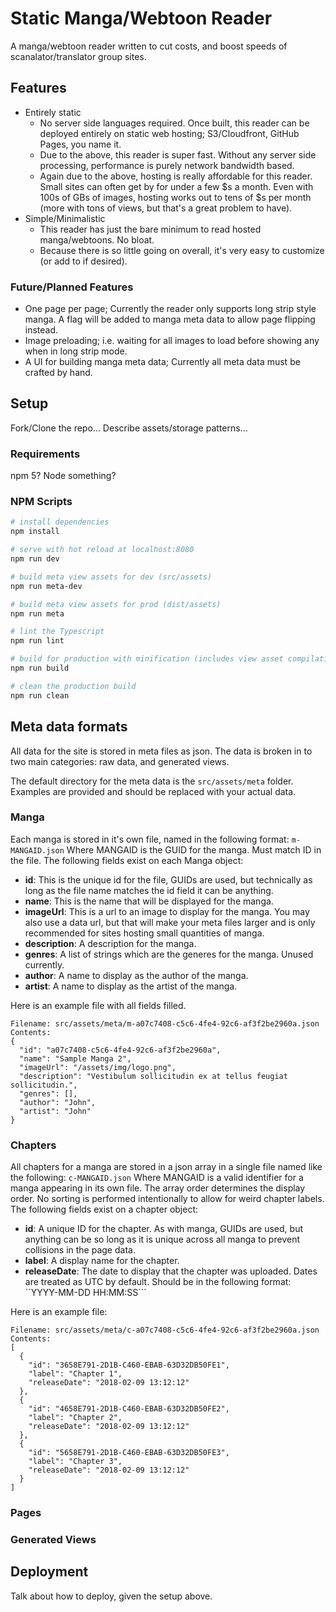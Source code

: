 # Static Manga/Webtoon Reader

A manga/webtoon reader written to cut costs, and boost speeds of scanalator/translator group sites.

## Features

- Entirely static
    - No server side languages required. Once built, this reader can be deployed entirely on static web hosting; S3/Cloudfront, GitHub Pages, you name it.
    - Due to the above, this reader is super fast. Without any server side processing, performance is purely network bandwidth based.
    - Again due to the above, hosting is really affordable for this reader. Small sites can often get by for under a few $s a month. Even with 100s of GBs of images, hosting works out to tens of $s per month (more with tons of views, but that's a great problem to have).
- Simple/Minimalistic
    - This reader has just the bare minimum to read hosted manga/webtoons. No bloat.
    - Because there is so little going on overall, it's very easy to customize (or add to if desired).
    
### Future/Planned Features
- One page per page; Currently the reader only supports long strip style manga. A flag will be added to manga meta data to allow page flipping instead.
- Image preloading; i.e. waiting for all images to load before showing any when in long strip mode.
- A UI for building manga meta data; Currently all meta data must be crafted by hand.

## Setup
Fork/Clone the repo... Describe assets/storage patterns...

### Requirements
npm 5?
Node something?



### NPM Scripts

``` bash
# install dependencies
npm install

# serve with hot reload at localhost:8080
npm run dev

# build meta view assets for dev (src/assets)
npm run meta-dev

# build meta view assets for prod (dist/assets)
npm run meta

# lint the Typescript
npm run lint

# build for production with minification (includes view asset compilation)
npm run build

# clean the production build
npm run clean
```
## Meta data formats

All data for the site is stored in meta files as json. The data is broken in to two main categories: raw data, and generated views.

The default directory for the meta data is the ```src/assets/meta``` folder. Examples are provided and should be replaced with your actual data.

### Manga
Each manga is stored in it's own file, named in the following format:
```m-MANGAID.json```
Where MANGAID is the GUID for the manga. Must match ID in the file.
The following fields exist on each Manga object:
- **id**: This is the unique id for the file, GUIDs are used, but technically as long as the file name matches the id field it can be anything.
- **name**: This is the name that will be displayed for the manga.
- **imageUrl**: This is a url to an image to display for the manga. You may also use a data url, but that will make your meta files larger and is only recommended for sites hosting small quantities of manga.
- **description**: A description for the manga.
- **genres**: A list of strings which are the generes for the manga. Unused currently.
- **author**: A name to display as the author of the manga.
- **artist**: A name to display as the artist of the manga.

Here is an example file with all fields filled.
```
Filename: src/assets/meta/m-a07c7408-c5c6-4fe4-92c6-af3f2be2960a.json
Contents:
{
  "id": "a07c7408-c5c6-4fe4-92c6-af3f2be2960a",
  "name": "Sample Manga 2",
  "imageUrl": "/assets/img/logo.png",
  "description": "Vestibulum sollicitudin ex at tellus feugiat sollicitudin.",
  "genres": [],
  "author": "John",
  "artist": "John"
}
```

### Chapters
All chapters for a manga are stored in a json array in a single file named like the following:
```c-MANGAID.json```
Where MANGAID is a valid identifier for a manga appearing in its own file.
The array order determines the display order. No sorting is performed intentionally to allow for weird chapter labels.
The following fields exist on a chapter object:
- **id**: A unique ID for the chapter. As with manga, GUIDs are used, but anything can be so long as it is unique across all manga to prevent collisions in the page data.
- **label**: A display name for the chapter.
- **releaseDate**: The date to display that the chapter was uploaded. Dates are treated as UTC by default. Should be in the following format: ``YYYY-MM-DD HH:MM:SS```

Here is an example file:
```
Filename: src/assets/meta/c-a07c7408-c5c6-4fe4-92c6-af3f2be2960a.json
Contents:
[
  {
    "id": "3658E791-2D1B-C460-EBAB-63D32DB50FE1",
    "label": "Chapter 1",
    "releaseDate": "2018-02-09 13:12:12"
  },
  {
    "id": "4658E791-2D1B-C460-EBAB-63D32DB50FE2",
    "label": "Chapter 2",
    "releaseDate": "2018-02-09 13:12:12"
  },
  {
    "id": "5658E791-2D1B-C460-EBAB-63D32DB50FE3",
    "label": "Chapter 3",
    "releaseDate": "2018-02-09 13:12:12"
  }
]
```

### Pages

### Generated Views

## Deployment

Talk about how to deploy, given the setup above.

